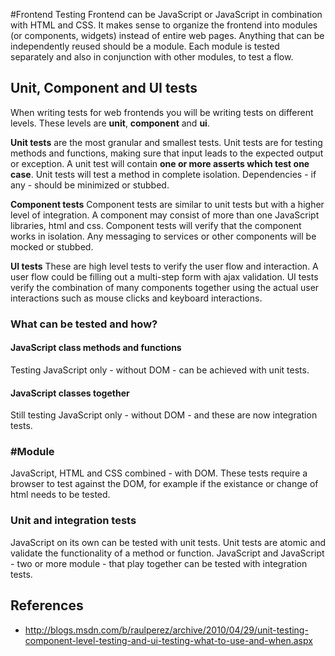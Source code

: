 #Frontend Testing
Frontend can be JavaScript or JavaScript in combination with HTML and CSS. It makes sense to organize the frontend into modules (or components, widgets) instead of entire web pages. Anything that can be independently reused should be a module. Each module is tested separately and also in conjunction with other modules, to test a flow.

## Unit, Component and UI tests
When writing tests for web frontends you will be writing tests on different levels. These levels are **unit**, **component** and **ui**.

**Unit tests** are the most granular and smallest tests. Unit tests are for testing methods and functions, making sure that input leads to the expected output or exception. A unit test will contain **one or more asserts which test one case**. Unit tests will test a method in complete isolation.
Dependencies - if any - should be minimized or stubbed.

**Component tests**
Component tests are similar to unit tests but with a  higher level of integration. A component may consist of
more than one JavaScript libraries, html and css. Component tests will verify that the component works in isolation.
Any messaging to services or other components will be mocked or stubbed.

**UI tests**
These are high level tests to verify the user flow and interaction. A user flow could be filling out a multi-step form with ajax
validation. UI tests verify the combination of many components together using the actual user interactions such as mouse clicks and keyboard interactions.

### What can be tested and how?
#### JavaScript class methods and functions
Testing JavaScript only - without DOM - can be achieved with unit tests.

#### JavaScript classes together
Still testing JavaScript only - without DOM - and these are now integration tests.

### #Module
JavaScript, HTML and CSS combined - with DOM. These tests require a browser to test against the DOM, for example if the existance or change of html needs to be tested.

### Unit and integration tests
JavaScript on its own can be tested with unit tests. Unit tests are atomic and validate the functionality of a method or function. JavaScript and JavaScript - two or more module - that play together can be tested with integration tests.



## References
- <http://blogs.msdn.com/b/raulperez/archive/2010/04/29/unit-testing-component-level-testing-and-ui-testing-what-to-use-and-when.aspx>
